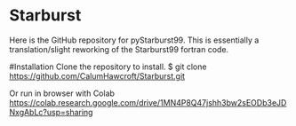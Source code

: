 # Starburst
Here is the GitHub repository for pyStarburst99. This is essentially a translation/slight reworking of the Starburst99 fortran code. 

#Installation
Clone the repository to install.
$ git clone https://github.com/CalumHawcroft/Starburst.git

Or run in browser with Colab
https://colab.research.google.com/drive/1MN4P8Q47jshh3bw2sEODb3eJDNxgAbLc?usp=sharing
